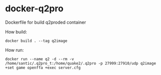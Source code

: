 # docker-q2pro
Dockerfile for build q2proded container

How build:
```
docker build . --tag q2image
```

How run:
```
docker run --name q2 -d --rm -v /home/santic/.q2pro_t:/home/quake2/.q2pro -p 27999:27910/udp q2image +set game openffa +exec server.cfg

```
